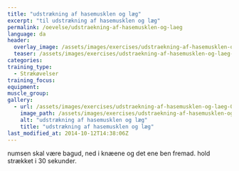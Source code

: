 ```yaml
---
title: "udstrækning af hasemusklen og læg"
excerpt: "til udstrækning af hasemusklen og læg"
permalink: /oevelse/udstraekning-af-hasemusklen-og-laeg
language: da
header:
  overlay_image: /assets/images/exercises/udstraekning-af-hasemusklen-og-laeg-0.JPG
  teaser: /assets/images/exercises/udstraekning-af-hasemusklen-og-laeg-0.JPG
categories:
training_type: 
  - Strækøvelser
training_focus: 
equipment:
muscle_group:
gallery:
  - url: /assets/images/exercises/udstraekning-af-hasemusklen-og-laeg-0.JPG
    image_path: /assets/images/exercises/udstraekning-af-hasemusklen-og-laeg-0.JPG
    alt: "udstrækning af hasemusklen og læg"
    title: "udstrækning af hasemusklen og læg"
last_modified_at: 2014-10-12T14:38:06Z
---
```


numsen skal være bagud, ned i knæene og det ene ben fremad. hold strækket i 30 sekunder.
